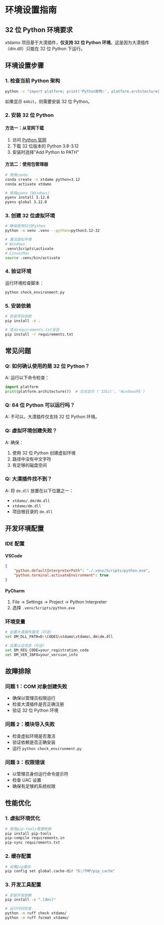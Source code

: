 # 环境设置指南

## 32 位 Python 环境要求

xtdamo 项目基于大漠插件，**仅支持 32 位 Python 环境**。这是因为大漠插件（dm.dll）只能在 32 位 Python 下运行。

## 环境设置步骤

### 1. 检查当前 Python 架构

```bash
python -c "import platform; print('Python架构:', platform.architecture()[0])"
```

如果显示 `64bit`，则需要安装 32 位 Python。

### 2. 安装 32 位 Python

#### 方法一：从官网下载

1. 访问 [Python 官网](https://www.python.org/downloads/)
2. 下载 32 位版本的 Python 3.8-3.12
3. 安装时选择"Add Python to PATH"

#### 方法二：使用包管理器

```bash
# 使用conda
conda create -n xtdamo python=3.12
conda activate xtdamo

# 使用pyenv (Windows)
pyenv install 3.12.0
pyenv global 3.12.0
```

### 3. 创建 32 位虚拟环境

```bash
# 确保使用32位Python
python -m venv .venv --python=python3.12-32

# 激活虚拟环境
# Windows
.venv\Scripts\activate
# Linux/Mac
source .venv/bin/activate
```

### 4. 验证环境

运行环境检查脚本：

```bash
python check_environment.py
```

### 5. 安装依赖

```bash
# 安装项目依赖
pip install -e .

# 或从requirements.txt安装
pip install -r requirements.txt
```

## 常见问题

### Q: 如何确认使用的是 32 位 Python？

A: 运行以下命令检查：

```python
import platform
print(platform.architecture())  # 应该显示 ('32bit', 'WindowsPE')
```

### Q: 64 位 Python 可以运行吗？

A: 不可以。大漠插件仅支持 32 位 Python 环境。

### Q: 虚拟环境创建失败？

A: 确保：

1. 使用 32 位 Python 创建虚拟环境
2. 路径中没有中文字符
3. 有足够的磁盘空间

### Q: 大漠插件找不到？

A: 将 `dm.dll` 放置在以下位置之一：

-   `xtdamo/.dm/dm.dll`
-   `xtdamo/dm.dll`
-   项目根目录的 `dm.dll`

## 开发环境配置

### IDE 配置

#### VSCode

```json
{
    "python.defaultInterpreterPath": "./.venv/Scripts/python.exe",
    "python.terminal.activateEnvironment": true
}
```

#### PyCharm

1. File → Settings → Project → Python Interpreter
2. 选择 `.venv/Scripts/python.exe`

### 环境变量

```bash
# 设置大漠插件路径（可选）
set DM_DLL_PATH=D:\CODES\xtdamo\xtdamo\.dm\dm.dll

# 设置认证信息（可选）
set DM_REG_CODE=your_registration_code
set DM_VER_INFO=your_version_info
```

## 故障排除

### 问题 1：COM 对象创建失败

-   确保以管理员权限运行
-   检查大漠插件是否正确注册
-   验证 32 位 Python 环境

### 问题 2：模块导入失败

-   检查虚拟环境是否激活
-   验证依赖是否正确安装
-   运行 `python check_environment.py`

### 问题 3：权限错误

-   以管理员身份运行命令提示符
-   检查 UAC 设置
-   确保有足够的系统权限

## 性能优化

### 1. 虚拟环境优化

```bash
# 使用pip-tools管理依赖
pip install pip-tools
pip-compile requirements.in
pip-sync requirements.txt
```

### 2. 缓存配置

```bash
# 设置pip缓存
pip config set global.cache-dir "D:/TMP/pip_cache"
```

### 3. 开发工具配置

```bash
# 安装开发依赖
pip install -e ".[dev]"

# 运行代码检查
python -m ruff check xtdamo/
python -m ruff format xtdamo/
```
